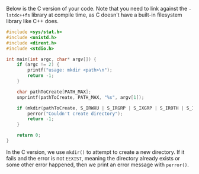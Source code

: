Below is the C version of your code. Note that you need to link against the `-lstdc++fs` library at compile time, as C doesn't have a built-in filesystem library like C++ does.

```C
#include <sys/stat.h>
#include <unistd.h>
#include <dirent.h>
#include <stdio.h>

int main(int argc, char* argv[]) {
    if (argc != 2) {
        printf("usage: mkdir <path>\n");
        return -1;
    }

    char pathToCreate[PATH_MAX];
    snprintf(pathToCreate, PATH_MAX, "%s", argv[1]);

    if (mkdir(pathToCreate, S_IRWXU | S_IRGRP | S_IXGRP | S_IROTH | S_IXOTH) == -1 && errno != EEXIST) {
        perror("Couldn't create directory");
        return -1;
    }

    return 0;
}
```

In the C version, we use `mkdir()` to attempt to create a new directory. If it fails and the error is not `EEXIST`, meaning the directory already exists or some other error happened, then we print an error message with `perror()`.
